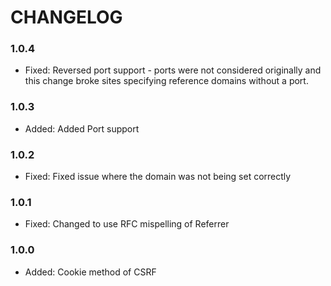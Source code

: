 # CHANGELOG

### 1.0.4

* Fixed:    Reversed port support - ports were not considered originally and this change broke sites specifying reference domains without a port.

### 1.0.3

* Added:    Added Port support 

### 1.0.2   

* Fixed:    Fixed issue where the domain was not being set correctly

### 1.0.1

* Fixed:    Changed to use RFC mispelling of Referrer

### 1.0.0

* Added:    Cookie method of CSRF

